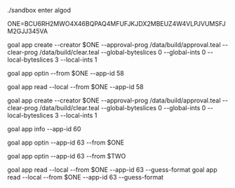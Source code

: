  ./sandbox enter algod

 ONE=BCU6RH2MWO4X46BQPAQ4MFUFJKJDX2MBEUZ4W4VLPJVUMSFJM2GJJ345VA 

 goal app create --creator $ONE --approval-prog /data/build/approval.teal --clear-prog /data/build/clear.teal --global-byteslices 0 --global-ints 0 --local-byteslices 3 --local-ints 1

 goal app optin --from $ONE --app-id 58

 goal app read --local --from $ONE --app-id 58

goal app create --creator $ONE --approval-prog /data/build/approval.teal --clear-prog /data/build/clear.teal --global-byteslices 0 --global-ints 0 --local-byteslices 3 --local-ints 1

goal app info --app-id 60

goal app optin --app-id 63 --from $ONE

goal app optin --app-id 63 --from $TWO

goal app read --local --from $ONE --app-id 63 --guess-format
goal app read --local --from $ONE --app-id 63 --guess-format
